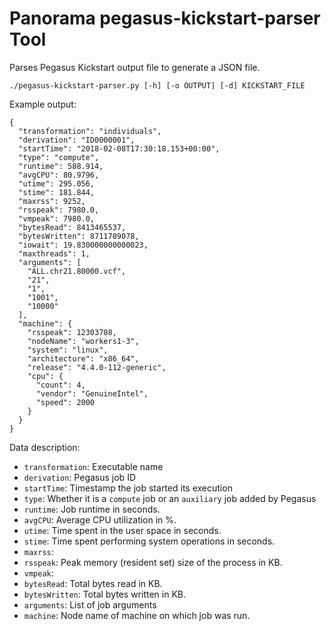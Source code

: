 # Panorama pegasus-kickstart-parser Tool

Parses Pegasus Kickstart output file to generate a JSON file.

```
./pegasus-kickstart-parser.py [-h] [-o OUTPUT] [-d] KICKSTART_FILE 
```

Example output:

```
{
  "transformation": "individuals", 
  "derivation": "ID0000001", 
  "startTime": "2018-02-08T17:30:18.153+00:00", 
  "type": "compute", 
  "runtime": 588.914, 
  "avgCPU": 80.9796, 
  "utime": 295.056, 
  "stime": 181.844, 
  "maxrss": 9252, 
  "rsspeak": 7980.0, 
  "vmpeak": 7980.0, 
  "bytesRead": 8413465537, 
  "bytesWritten": 8711789078, 
  "iowait": 19.830000000000023, 
  "maxthreads": 1, 
  "arguments": [
    "ALL.chr21.80000.vcf", 
    "21", 
    "1", 
    "1001", 
    "10000"
  ], 
  "machine": {
    "rsspeak": 12303708, 
    "nodeName": "workers1-3", 
    "system": "linux", 
    "architecture": "x86_64", 
    "release": "4.4.0-112-generic", 
    "cpu": {
      "count": 4, 
      "vendor": "GenuineIntel", 
      "speed": 2000
    }
  }
}
```

Data description:

- `transformation`: Executable name
- `derivation`: Pegasus job ID
- `startTime`: Timestamp the job started its execution
- `type`: Whether it is a `compute` job or an `auxiliary` job added by Pegasus
- `runtime`: Job runtime in seconds.
- `avgCPU`: Average CPU utilization in %.
- `utime`: Time spent in the user space in seconds.
- `stime`: Time spent performing system operations in seconds.
- `maxrss`:
- `rsspeak`: Peak memory (resident set) size of the process in KB.
- `vmpeak`:
- `bytesRead`: Total bytes read in KB.
- `bytesWritten`: Total bytes written in KB.
- `arguments`: List of job arguments
- `machine`: Node name of machine on which job was run. 
